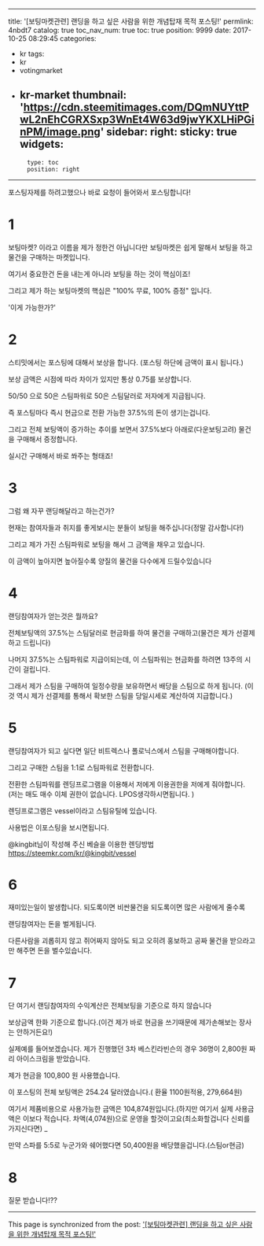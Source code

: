 
---
title: '[보팅마켓관련] 랜딩을 하고 싶은 사람을 위한 개념탑재 목적 포스팅!'
permlink: 4nbdt7
catalog: true
toc_nav_num: true
toc: true
position: 9999
date: 2017-10-25 08:29:45
categories:
- kr
tags:
- kr
- votingmarket
- kr-market
thumbnail: 'https://cdn.steemitimages.com/DQmNUYttPwL2nEhCGRXSxp3WnEt4W63d9jwYKXLHiPGinPM/image.png'
sidebar:
    right:
        sticky: true
widgets:
    -
        type: toc
        position: right
---


포스팅자제를 하려고했으나 바로 요청이 들어와서 포스팅합니다! 

# 1
보팅마켓? 이라고 이름을 제가 정한건 아닙니다만 보팅마켓은 쉽게 말해서 보팅을 하고 물건을 구매하는 마켓입니다.

여기서 중요한건 돈을 내는게 아니라 보팅을 하는 것이 핵심이죠!

그리고 제가 하는 보팅마켓의 핵심은 "100% 무료, 100% 증정" 입니다.

'이게 가능한가?'

# 2
스티밋에서는 포스팅에 대해서 보상을 합니다. (포스팅 하단에 금액이 표시 됩니다.)

보상 금액은 시점에 따라 차이가 있지만 통상 0.75를 보상합니다.

50/50 으로 50은 스팀파워로 50은 스팀달러로 저자에게 지급됩니다.

즉 포스팅마다 즉시 현금으로 전환 가능한 37.5%의 돈이 생기는겁니다.

그리고 전체 보팅액이 증가하는 추이를 보면서 37.5%보다 아래로(다운보팅고려) 물건을 구매해서 증정합니다.

실시간 구매해서 바로 쏴주는 형태죠!


# 3
그럼 왜 자꾸 랜딩해달라고 하는건가?

현재는 참여자들과 취지를 좋게보시는 분들이 보팅을 해주십니다(정말 감사합니다!)

그리고 제가 가진 스팀파워로 보팅을 해서 그 금액을 채우고 있습니다.

이 금액이 높아지면 높아질수록 양질의 물건을 다수에게 드릴수있습니다

# 4
랜딩참여자가 얻는것은 뭘까요?

전체보팅액의 37.5%는 스팀달러로 현금화를 하여 물건을 구매하고(물건은 제가 선결제하고 드립니다)

나머지 37.5%는 스팀파워로 지급이되는데, 이 스팀파워는 현금화를 하려면 13주의 시간이 걸립니다.

그래서 제가 스팀을 구매하여 일정수량을 보유하면서 배당을 스팀으로 하게 됩니다.
(이것 역시 제가 선결제를 통해서 확보한 스팀을 당일시세로 계산하여 지급합니다.)


# 5
랜딩참여자가 되고 싶다면 일단 비트렉스나 폴로닉스에서 스팀을 구매해야합니다.

그리고 구매한 스팀을 1:1로 스팀파워로 전환합니다.

전환한 스팀파워를 렌딩프로그램을 이용해서 저에게 이용권한을 저에게 줘야합니다.
(저는 매도 매수 이체 권한이 없습니다. LPOS생각하시면됩니다. )

렌딩프로그램은 vessel이라고 스팀유틸에 있습니다.

사용법은 이포스팅을 보시면됩니다.

@kingbit님이 작성해 주신 베슬을 이용한 렌딩방법
https://steemkr.com/kr/@kingbit/vessel

# 6
재미있는일이 발생합니다. 되도록이면 비싼물건을 되도록이면 많은 사람에게 줄수록

랜딩참여자는 돈을 벌게됩니다. 

다른사람을 괴롭히지 않고 쥐어짜지 않아도 되고 오히려 홍보하고 공짜 물건을 받으라고 만 해주면 돈을 벌수있습니다.

# 7
단 여기서 랜딩참여자의 수익계산은 전체보팅을 기준으로 하지 않습니다

보상금액 한화 기준으로 합니다.(이건 제가 바로 현금을 쓰기때문에 제가손해보는 장사는 안하거든요!)

실제예를 들어보겠습니다. 제가 진행했던 3차 베스킨라빈슨의 경우 36명이 2,800원 짜리 아이스크림을 받았습니다.

제가 현금을 100,800 원 사용했습니다.

이 포스팅의 전체 보팅액은 254.24 달러였습니다.( 환율 1100원적용, 279,664원)

여기서 제품비용으로 사용가능한 금액은 104,874원입니다.(하지만 여기서 실제 사용금액은 이보다 적습니다. 차액(4,074원)으로 운영을 할것이고요(최소화할겁니다 신뢰를 가지신다면) _

만약 스파를 5:5로 누군가와 쉐어했다면 50,400원을 배당했을겁니다.(스팀or현금)

# 8

질문 받습니다!??

- - -

This page is synchronized from the post: ['[보팅마켓관련] 랜딩을 하고 싶은 사람을 위한 개념탑재 목적 포스팅!'](https://steemit.com/@virus707/4nbdt7)
